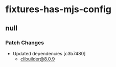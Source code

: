 # fixtures-has-mjs-config

## null

### Patch Changes

- Updated dependencies [c3b7480]
  - clibuilder@8.0.9
